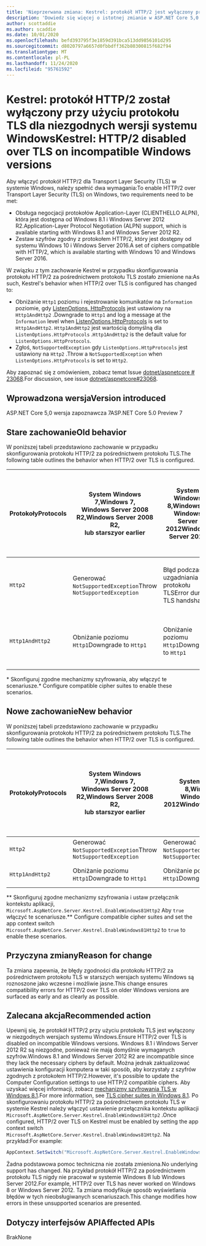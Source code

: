 ```yaml
---
title: 'Nieprzerwana zmiana: Kestrel: protokół HTTP/2 jest wyłączony przy użyciu protokołu TLS w niezgodnych wersjach systemu Windows'
description: 'Dowiedz się więcej o istotnej zmianie w ASP.NET Core 5,0 zatytułowanej Kestrel: HTTP/2 wyłączonej przy użyciu protokołu TLS dla niezgodnych wersji systemu Windows'
author: scottaddie
ms.author: scaddie
ms.date: 10/01/2020
ms.openlocfilehash: befd393795f3e1859d391bca513dd9856101d295
ms.sourcegitcommit: d8020797a6657d0fbbdff362b80300815f682f94
ms.translationtype: MT
ms.contentlocale: pl-PL
ms.lasthandoff: 11/24/2020
ms.locfileid: "95761592"
---
```

# <a name="kestrel-http2-disabled-over-tls-on-incompatible-windows-versions"></a><span data-ttu-id="ff455-103">Kestrel: protokół HTTP/2 został wyłączony przy użyciu protokołu TLS dla niezgodnych wersji systemu Windows</span><span class="sxs-lookup"><span data-stu-id="ff455-103">Kestrel: HTTP/2 disabled over TLS on incompatible Windows versions</span></span>

<span data-ttu-id="ff455-104">Aby włączyć protokół HTTP/2 dla Transport Layer Security (TLS) w systemie Windows, należy spełnić dwa wymagania:</span><span class="sxs-lookup"><span data-stu-id="ff455-104">To enable HTTP/2 over Transport Layer Security (TLS) on Windows, two requirements need to be met:</span></span>

- <span data-ttu-id="ff455-105">Obsługa negocjacji protokołów Application-Layer (CLIENTHELLO ALPN), która jest dostępna od Windows 8.1 i Windows Server 2012 R2.</span><span class="sxs-lookup"><span data-stu-id="ff455-105">Application-Layer Protocol Negotiation (ALPN) support, which is available starting with Windows 8.1 and Windows Server 2012 R2.</span></span>
- <span data-ttu-id="ff455-106">Zestaw szyfrów zgodny z protokołem HTTP/2, który jest dostępny od systemu Windows 10 i Windows Server 2016.</span><span class="sxs-lookup"><span data-stu-id="ff455-106">A set of ciphers compatible with HTTP/2, which is available starting with Windows 10 and Windows Server 2016.</span></span>

<span data-ttu-id="ff455-107">W związku z tym zachowanie Kestrel w przypadku skonfigurowania protokołu HTTP/2 za pośrednictwem protokołu TLS zostało zmienione na:</span><span class="sxs-lookup"><span data-stu-id="ff455-107">As such, Kestrel's behavior when HTTP/2 over TLS is configured has changed to:</span></span>

- <span data-ttu-id="ff455-108">Obniżanie `Http1` poziomu i rejestrowanie komunikatów na `Information` poziomie, gdy [ListenOptions. HttpProtocols](/dotnet/api/microsoft.aspnetcore.server.kestrel.core.httpprotocols) jest ustawiony na `Http1AndHttp2` .</span><span class="sxs-lookup"><span data-stu-id="ff455-108">Downgrade to `Http1` and log a message at the `Information` level when [ListenOptions.HttpProtocols](/dotnet/api/microsoft.aspnetcore.server.kestrel.core.httpprotocols) is set to `Http1AndHttp2`.</span></span> <span data-ttu-id="ff455-109">`Http1AndHttp2` jest wartością domyślną dla `ListenOptions.HttpProtocols` .</span><span class="sxs-lookup"><span data-stu-id="ff455-109">`Http1AndHttp2` is the default value for `ListenOptions.HttpProtocols`.</span></span>
- <span data-ttu-id="ff455-110">Zgłoś, `NotSupportedException` gdy `ListenOptions.HttpProtocols` jest ustawiony na `Http2` .</span><span class="sxs-lookup"><span data-stu-id="ff455-110">Throw a `NotSupportedException` when `ListenOptions.HttpProtocols` is set to `Http2`.</span></span>

<span data-ttu-id="ff455-111">Aby zapoznać się z omówieniem, zobacz temat Issue [dotnet/aspnetcore # 23068](https://github.com/dotnet/aspnetcore/issues/23068).</span><span class="sxs-lookup"><span data-stu-id="ff455-111">For discussion, see issue [dotnet/aspnetcore#23068](https://github.com/dotnet/aspnetcore/issues/23068).</span></span>

## <a name="version-introduced"></a><span data-ttu-id="ff455-112">Wprowadzona wersja</span><span class="sxs-lookup"><span data-stu-id="ff455-112">Version introduced</span></span>

<span data-ttu-id="ff455-113">ASP.NET Core 5,0 wersja zapoznawcza 7</span><span class="sxs-lookup"><span data-stu-id="ff455-113">ASP.NET Core 5.0 Preview 7</span></span>

## <a name="old-behavior"></a><span data-ttu-id="ff455-114">Stare zachowanie</span><span class="sxs-lookup"><span data-stu-id="ff455-114">Old behavior</span></span>

<span data-ttu-id="ff455-115">W poniższej tabeli przedstawiono zachowanie w przypadku skonfigurowania protokołu HTTP/2 za pośrednictwem protokołu TLS.</span><span class="sxs-lookup"><span data-stu-id="ff455-115">The following table outlines the behavior when HTTP/2 over TLS is configured.</span></span>

| <span data-ttu-id="ff455-116">Protokoły</span><span class="sxs-lookup"><span data-stu-id="ff455-116">Protocols</span></span> | <span data-ttu-id="ff455-117">System Windows 7,</span><span class="sxs-lookup"><span data-stu-id="ff455-117">Windows 7,</span></span><br /><span data-ttu-id="ff455-118">Windows Server 2008 R2,</span><span class="sxs-lookup"><span data-stu-id="ff455-118">Windows Server 2008 R2,</span></span><br /><span data-ttu-id="ff455-119">lub starszy</span><span class="sxs-lookup"><span data-stu-id="ff455-119">or earlier</span></span> | <span data-ttu-id="ff455-120">System Windows 8,</span><span class="sxs-lookup"><span data-stu-id="ff455-120">Windows 8,</span></span><br /><span data-ttu-id="ff455-121">Windows Server 2012</span><span class="sxs-lookup"><span data-stu-id="ff455-121">Windows Server 2012</span></span> | <span data-ttu-id="ff455-122">Windows 8.1</span><span class="sxs-lookup"><span data-stu-id="ff455-122">Windows 8.1,</span></span><br /><span data-ttu-id="ff455-123">Windows Server 2012 z dodatkiem R2</span><span class="sxs-lookup"><span data-stu-id="ff455-123">Windows Server 2012 R2</span></span> | <span data-ttu-id="ff455-124">System Windows 10,</span><span class="sxs-lookup"><span data-stu-id="ff455-124">Windows 10,</span></span><br /><span data-ttu-id="ff455-125">System Windows Server 2016,</span><span class="sxs-lookup"><span data-stu-id="ff455-125">Windows Server 2016,</span></span><br /><span data-ttu-id="ff455-126">lub nowszy</span><span class="sxs-lookup"><span data-stu-id="ff455-126">or newer</span></span> |
|---------------|-----------------------------------------------|--------------------------------|-------------------------------------|------------------------------------------|
| `Http2`         | <span data-ttu-id="ff455-127">Generować `NotSupportedException`</span><span class="sxs-lookup"><span data-stu-id="ff455-127">Throw `NotSupportedException`</span></span>                   | <span data-ttu-id="ff455-128">Błąd podczas uzgadniania protokołu TLS</span><span class="sxs-lookup"><span data-stu-id="ff455-128">Error during TLS handshake</span></span>     | <span data-ttu-id="ff455-129">Błąd podczas uzgadniania protokołu TLS &ast;</span><span class="sxs-lookup"><span data-stu-id="ff455-129">Error during TLS handshake &ast;</span></span>     | <span data-ttu-id="ff455-130">Brak błędów</span><span class="sxs-lookup"><span data-stu-id="ff455-130">No error</span></span> |
| `Http1AndHttp2` | <span data-ttu-id="ff455-131">Obniżanie poziomu `Http1`</span><span class="sxs-lookup"><span data-stu-id="ff455-131">Downgrade to `Http1`</span></span>                    | <span data-ttu-id="ff455-132">Obniżanie poziomu `Http1`</span><span class="sxs-lookup"><span data-stu-id="ff455-132">Downgrade to `Http1`</span></span>     | <span data-ttu-id="ff455-133">Błąd podczas uzgadniania protokołu TLS &ast;</span><span class="sxs-lookup"><span data-stu-id="ff455-133">Error during TLS handshake &ast;</span></span>     | <span data-ttu-id="ff455-134">Brak błędów</span><span class="sxs-lookup"><span data-stu-id="ff455-134">No error</span></span> |

<span data-ttu-id="ff455-135">&ast; Skonfiguruj zgodne mechanizmy szyfrowania, aby włączyć te scenariusze.</span><span class="sxs-lookup"><span data-stu-id="ff455-135">&ast; Configure compatible cipher suites to enable these scenarios.</span></span>

## <a name="new-behavior"></a><span data-ttu-id="ff455-136">Nowe zachowanie</span><span class="sxs-lookup"><span data-stu-id="ff455-136">New behavior</span></span>

<span data-ttu-id="ff455-137">W poniższej tabeli przedstawiono zachowanie w przypadku skonfigurowania protokołu HTTP/2 za pośrednictwem protokołu TLS.</span><span class="sxs-lookup"><span data-stu-id="ff455-137">The following table outlines the behavior when HTTP/2 over TLS is configured.</span></span>

| <span data-ttu-id="ff455-138">Protokoły</span><span class="sxs-lookup"><span data-stu-id="ff455-138">Protocols</span></span> | <span data-ttu-id="ff455-139">System Windows 7,</span><span class="sxs-lookup"><span data-stu-id="ff455-139">Windows 7,</span></span><br /><span data-ttu-id="ff455-140">Windows Server 2008 R2,</span><span class="sxs-lookup"><span data-stu-id="ff455-140">Windows Server 2008 R2,</span></span><br /><span data-ttu-id="ff455-141">lub starszy</span><span class="sxs-lookup"><span data-stu-id="ff455-141">or earlier</span></span> | <span data-ttu-id="ff455-142">System Windows 8,</span><span class="sxs-lookup"><span data-stu-id="ff455-142">Windows 8,</span></span><br /><span data-ttu-id="ff455-143">Windows Server 2012</span><span class="sxs-lookup"><span data-stu-id="ff455-143">Windows Server 2012</span></span> | <span data-ttu-id="ff455-144">Windows 8.1</span><span class="sxs-lookup"><span data-stu-id="ff455-144">Windows 8.1,</span></span><br /><span data-ttu-id="ff455-145">Windows Server 2012 z dodatkiem R2</span><span class="sxs-lookup"><span data-stu-id="ff455-145">Windows Server 2012 R2</span></span> | <span data-ttu-id="ff455-146">System Windows 10,</span><span class="sxs-lookup"><span data-stu-id="ff455-146">Windows 10,</span></span><br /><span data-ttu-id="ff455-147">System Windows Server 2016,</span><span class="sxs-lookup"><span data-stu-id="ff455-147">Windows Server 2016,</span></span><br /><span data-ttu-id="ff455-148">lub nowszy</span><span class="sxs-lookup"><span data-stu-id="ff455-148">or newer</span></span> |
|---------------|-----------------------------------------------|--------------------------------|-------------------------------------|------------------------------------------|
| `Http2`         | <span data-ttu-id="ff455-149">Generować `NotSupportedException`</span><span class="sxs-lookup"><span data-stu-id="ff455-149">Throw `NotSupportedException`</span></span>                   | <span data-ttu-id="ff455-150">Generować `NotSupportedException`</span><span class="sxs-lookup"><span data-stu-id="ff455-150">Throw `NotSupportedException`</span></span>     | <span data-ttu-id="ff455-151">Zgłoś `NotSupportedException`&ast;&ast;</span><span class="sxs-lookup"><span data-stu-id="ff455-151">Throw `NotSupportedException` &ast;&ast;</span></span>     | <span data-ttu-id="ff455-152">Brak błędów</span><span class="sxs-lookup"><span data-stu-id="ff455-152">No error</span></span> |
| `Http1AndHttp2` | <span data-ttu-id="ff455-153">Obniżanie poziomu `Http1`</span><span class="sxs-lookup"><span data-stu-id="ff455-153">Downgrade to `Http1`</span></span>                    | <span data-ttu-id="ff455-154">Obniżanie poziomu `Http1`</span><span class="sxs-lookup"><span data-stu-id="ff455-154">Downgrade to `Http1`</span></span>     | <span data-ttu-id="ff455-155">`Http1`Obniżanie poziomu&ast;&ast;</span><span class="sxs-lookup"><span data-stu-id="ff455-155">Downgrade to `Http1` &ast;&ast;</span></span>     | <span data-ttu-id="ff455-156">Brak błędów</span><span class="sxs-lookup"><span data-stu-id="ff455-156">No error</span></span> |

<span data-ttu-id="ff455-157">&ast;&ast; Skonfiguruj zgodne mechanizmy szyfrowania i ustaw przełącznik kontekstu aplikacji, `Microsoft.AspNetCore.Server.Kestrel.EnableWindows81Http2` Aby `true` włączyć te scenariusze.</span><span class="sxs-lookup"><span data-stu-id="ff455-157">&ast;&ast; Configure compatible cipher suites and set the app context switch `Microsoft.AspNetCore.Server.Kestrel.EnableWindows81Http2` to `true` to enable these scenarios.</span></span>

## <a name="reason-for-change"></a><span data-ttu-id="ff455-158">Przyczyna zmiany</span><span class="sxs-lookup"><span data-stu-id="ff455-158">Reason for change</span></span>

<span data-ttu-id="ff455-159">Ta zmiana zapewnia, że błędy zgodności dla protokołu HTTP/2 za pośrednictwem protokołu TLS w starszych wersjach systemu Windows są roznoszone jako wczesne i możliwie jasne.</span><span class="sxs-lookup"><span data-stu-id="ff455-159">This change ensures compatibility errors for HTTP/2 over TLS on older Windows versions are surfaced as early and as clearly as possible.</span></span>

## <a name="recommended-action"></a><span data-ttu-id="ff455-160">Zalecana akcja</span><span class="sxs-lookup"><span data-stu-id="ff455-160">Recommended action</span></span>

<span data-ttu-id="ff455-161">Upewnij się, że protokół HTTP/2 przy użyciu protokołu TLS jest wyłączony w niezgodnych wersjach systemu Windows.</span><span class="sxs-lookup"><span data-stu-id="ff455-161">Ensure HTTP/2 over TLS is disabled on incompatible Windows versions.</span></span> <span data-ttu-id="ff455-162">Windows 8.1 i Windows Server 2012 R2 są niezgodne, ponieważ nie mają domyślnie wymaganych szyfrów.</span><span class="sxs-lookup"><span data-stu-id="ff455-162">Windows 8.1 and Windows Server 2012 R2 are incompatible since they lack the necessary ciphers by default.</span></span> <span data-ttu-id="ff455-163">Można jednak zaktualizować ustawienia konfiguracji komputera w taki sposób, aby korzystały z szyfrów zgodnych z protokołem HTTP/2.</span><span class="sxs-lookup"><span data-stu-id="ff455-163">However, it's possible to update the Computer Configuration settings to use HTTP/2 compatible ciphers.</span></span> <span data-ttu-id="ff455-164">Aby uzyskać więcej informacji, zobacz [mechanizmy szyfrowania TLS w Windows 8.1](/windows/win32/secauthn/tls-cipher-suites-in-windows-8-1).</span><span class="sxs-lookup"><span data-stu-id="ff455-164">For more information, see [TLS cipher suites in Windows 8.1](/windows/win32/secauthn/tls-cipher-suites-in-windows-8-1).</span></span> <span data-ttu-id="ff455-165">Po skonfigurowaniu protokołu HTTP/2 za pośrednictwem protokołu TLS w systemie Kestrel należy włączyć ustawienie przełącznika kontekstu aplikacji `Microsoft.AspNetCore.Server.Kestrel.EnableWindows81Http2` .</span><span class="sxs-lookup"><span data-stu-id="ff455-165">Once configured, HTTP/2 over TLS on Kestrel must be enabled by setting the app context switch `Microsoft.AspNetCore.Server.Kestrel.EnableWindows81Http2`.</span></span> <span data-ttu-id="ff455-166">Na przykład:</span><span class="sxs-lookup"><span data-stu-id="ff455-166">For example:</span></span>

```csharp
AppContext.SetSwitch("Microsoft.AspNetCore.Server.Kestrel.EnableWindows81Http2", true);
```

<span data-ttu-id="ff455-167">Żadna podstawowa pomoc techniczna nie została zmieniona.</span><span class="sxs-lookup"><span data-stu-id="ff455-167">No underlying support has changed.</span></span> <span data-ttu-id="ff455-168">Na przykład protokół HTTP/2 za pośrednictwem protokołu TLS nigdy nie pracował w systemie Windows 8 lub Windows Server 2012.</span><span class="sxs-lookup"><span data-stu-id="ff455-168">For example, HTTP/2 over TLS has never worked on Windows 8 or Windows Server 2012.</span></span> <span data-ttu-id="ff455-169">Ta zmiana modyfikuje sposób wyświetlania błędów w tych nieobsługiwanych scenariuszach.</span><span class="sxs-lookup"><span data-stu-id="ff455-169">This change modifies how errors in these unsupported scenarios are presented.</span></span>

## <a name="affected-apis"></a><span data-ttu-id="ff455-170">Dotyczy interfejsów API</span><span class="sxs-lookup"><span data-stu-id="ff455-170">Affected APIs</span></span>

<span data-ttu-id="ff455-171">Brak</span><span class="sxs-lookup"><span data-stu-id="ff455-171">None</span></span>

<!--

### Category

ASP.NET Core

### Affected APIs

Not detectable via API analysis

-->
